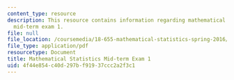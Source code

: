 ```yaml
---
content_type: resource
description: This resource contains information regarding mathematical statistics,
  mid-term exam 1.
file: null
file_location: /coursemedia/18-655-mathematical-statistics-spring-2016/4f44e854c40d297bf91937ccc2a2f3c1_MIT18_655S16_Midterm1.pdf
file_type: application/pdf
resourcetype: Document
title: Mathematical Statistics Mid-term Exam 1
uid: 4f44e854-c40d-297b-f919-37ccc2a2f3c1
---
```

